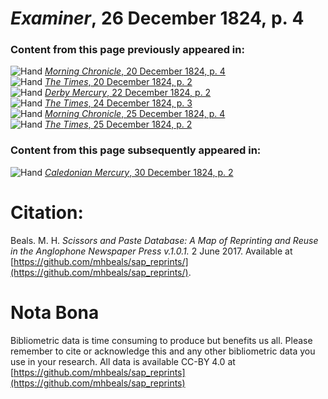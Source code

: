 # *Examiner*, 26 December 1824, p. 4  
  
### Content from this page previously appeared in:  
![Hand](http://scissorsandpaste.net/wp-content/uploads/2017/06/smallhandpointer.png) [*Morning Chronicle*, 20 December 1824, p. 4](https://mhbeals.github.io/sap_html/Morning-Chronicle/Morning-Chronicle-20-December-1824-p-4)  
![Hand](http://scissorsandpaste.net/wp-content/uploads/2017/06/smallhandpointer.png) [*The Times*, 20 December 1824, p. 2](https://mhbeals.github.io/sap_html/The-Times/The-Times-20-December-1824-p-2)  
![Hand](http://scissorsandpaste.net/wp-content/uploads/2017/06/smallhandpointer.png) [*Derby Mercury*, 22 December 1824, p. 2](https://mhbeals.github.io/sap_html/Derby-Mercury/Derby-Mercury-22-December-1824-p-2)  
![Hand](http://scissorsandpaste.net/wp-content/uploads/2017/06/smallhandpointer.png) [*The Times*, 24 December 1824, p. 3](https://mhbeals.github.io/sap_html/The-Times/The-Times-24-December-1824-p-3)  
![Hand](http://scissorsandpaste.net/wp-content/uploads/2017/06/smallhandpointer.png) [*Morning Chronicle*, 25 December 1824, p. 4](https://mhbeals.github.io/sap_html/Morning-Chronicle/Morning-Chronicle-25-December-1824-p-4)  
![Hand](http://scissorsandpaste.net/wp-content/uploads/2017/06/smallhandpointer.png) [*The Times*, 25 December 1824, p. 2](https://mhbeals.github.io/sap_html/The-Times/The-Times-25-December-1824-p-2)  
  
### Content from this page subsequently appeared in:  
![Hand](http://scissorsandpaste.net/wp-content/uploads/2017/06/smallhandpointer.png) [*Caledonian Mercury*, 30 December 1824, p. 2](https://mhbeals.github.io/sap_html/Caledonian-Mercury/Caledonian-Mercury-30-December-1824-p-2)  


# Citation: 

Beals. M. H. *Scissors and Paste Database: A Map of Reprinting and Reuse in the Anglophone Newspaper Press v.1.0.1.* 2 June 2017. Available at [https://github.com/mhbeals/sap_reprints/](https://github.com/mhbeals/sap_reprints/). 

# Nota Bona

Bibliometric data is time consuming to produce but benefits us all. Please remember to cite or acknowledge this and any other bibliometric data you use in your research. All data is available CC-BY 4.0 at [https://github.com/mhbeals/sap_reprints](https://github.com/mhbeals/sap_reprints)